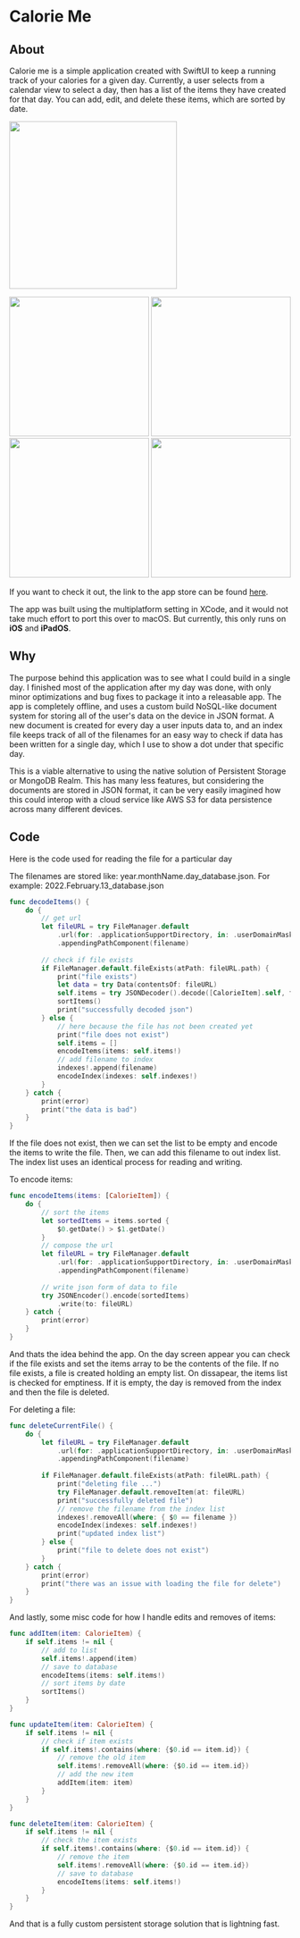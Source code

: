 # Calorie Me

## About

Calorie me is a simple application created with SwiftUI to keep a running track of your calories for a given day. Currently, a user selects from a calendar view to select a day, then has a list of the items they have created for that day. You can add, edit, and delete these items, which are sorted by date.

<img src="https://github.com/jake-landersweb/calorie_me/blob/main/assets/AppIcons/appstore.png" width=300px>
<p float="left">
    <img src="https://github.com/jake-landersweb/calorie_me/blob/main/assets/iphone_home.jpeg" width=250px>
    <img src="https://github.com/jake-landersweb/calorie_me/blob/main/assets/iphone_day.jpeg" width=250px>
    <img src="https://github.com/jake-landersweb/calorie_me/blob/main/assets/iphone_create.jpeg" width=250px>
    <img src="https://github.com/jake-landersweb/calorie_me/blob/main/assets/iphone_edit.jpeg" width=250px>
</p>

If you want to check it out, the link to the app store can be found [here](https://apps.apple.com/us/app/calorie-me/id1608922326).

The app was built using the multiplatform setting in XCode, and it would not take much effort to port this over to macOS. But currently, this only runs on **iOS** and **iPadOS**. 

## Why

The purpose behind this application was to see what I could build in a single day. I finished most of the application after my day was done, with only minor optimizations and bug fixes to package it into a releasable app. The app is completely offline, and uses a custom build NoSQL-like document system for storing all of the user's data on the device in JSON format. A new document is created for every day a user inputs data to, and an index file keeps track of all of the filenames for an easy way to check if data has been written for a single day, which I use to show a dot under that specific day.

This is a viable alternative to using the native solution of Persistent Storage or MongoDB Realm. This has many less features, but considering the documents are stored in JSON format, it can be very easily imagined how this could interop with a cloud service like AWS S3 for data persistence across many different devices.

## Code

Here is the code used for reading the file for a particular day

The filenames are stored like: year.monthName.day_database.json. For example: 2022.February.13_database.json

```swift
func decodeItems() {
    do {
        // get url
        let fileURL = try FileManager.default
            .url(for: .applicationSupportDirectory, in: .userDomainMask, appropriateFor: nil, create: true)
            .appendingPathComponent(filename)
        
        // check if file exists
        if FileManager.default.fileExists(atPath: fileURL.path) {
            print("file exists")
            let data = try Data(contentsOf: fileURL)
            self.items = try JSONDecoder().decode([CalorieItem].self, from: data)
            sortItems()
            print("successfully decoded json")
        } else {
            // here because the file has not been created yet
            print("file does not exist")
            self.items = []
            encodeItems(items: self.items!)
            // add filename to index
            indexes!.append(filename)
            encodeIndex(indexes: self.indexes!)
        }
    } catch {
        print(error)
        print("the data is bad")
    }
}
```

If the file does not exist, then we can set the list to be empty and encode the items to write the file. Then, we can add this filename to out index list. The index list uses an identical process for reading and writing.

To encode items:

```swift
func encodeItems(items: [CalorieItem]) {
    do {
        // sort the items
        let sortedItems = items.sorted {
            $0.getDate() > $1.getDate()
        }
        // compose the url
        let fileURL = try FileManager.default
            .url(for: .applicationSupportDirectory, in: .userDomainMask, appropriateFor: nil, create: true)
            .appendingPathComponent(filename)
        
        // write json form of data to file
        try JSONEncoder().encode(sortedItems)
            .write(to: fileURL)
    } catch {
        print(error)
    }
}
```

And thats the idea behind the app. On the day screen appear you can check if the file exists and set the items array to be the contents of the file. If no file exists, a file is created holding an empty list. On dissapear, the items list is checked for emptiness. If it is empty, the day is removed from the index and then the file is deleted.

For deleting a file:
```swift
func deleteCurrentFile() {
    do {
        let fileURL = try FileManager.default
            .url(for: .applicationSupportDirectory, in: .userDomainMask, appropriateFor: nil, create: true)
            .appendingPathComponent(filename)
        
        if FileManager.default.fileExists(atPath: fileURL.path) {
            print("deleting file ...")
            try FileManager.default.removeItem(at: fileURL)
            print("successfully deleted file")
            // remove the filename from the index list
            indexes!.removeAll(where: { $0 == filename })
            encodeIndex(indexes: self.indexes!)
            print("updated index list")
        } else {
            print("file to delete does not exist")
        }
    } catch {
        print(error)
        print("there was an issue with loading the file for delete")
    }
}
```

And lastly, some misc code for how I handle edits and removes of items:
```swift
func addItem(item: CalorieItem) {
    if self.items != nil {
        // add to list
        self.items!.append(item)
        // save to database
        encodeItems(items: self.items!)
        // sort items by date
        sortItems()
    }
}

func updateItem(item: CalorieItem) {
    if self.items != nil {
        // check if item exists
        if self.items!.contains(where: {$0.id == item.id}) {
            // remove the old item
            self.items!.removeAll(where: {$0.id == item.id})
            // add the new item
            addItem(item: item)
        }
    }
}

func deleteItem(item: CalorieItem) {
    if self.items != nil {
        // check the item exists
        if self.items!.contains(where: {$0.id == item.id}) {
            // remove the item
            self.items!.removeAll(where: {$0.id == item.id})
            // save to database
            encodeItems(items: self.items!)
        }
    }
}
```

And that is a fully custom persistent storage solution that is lightning fast.